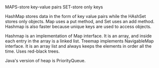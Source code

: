 MAPS-store key-value pairs
SET-store only keys

HashMap stores data in the form of key value pairs while the HAshSet stores only objects. Map uses a put method, and Set uses an add method. Hashmap is also faster because unique keys are used to access objects. 

Hashmap is an implementation of Map interface. It is an array, and inside each entry in the array is a linked list. 
Treemap implements NavigableMap interface. It is an array list and always keeps the elements in order all the time. Uses red-black trees. 

Java's version of heap is PriorityQueue. 

